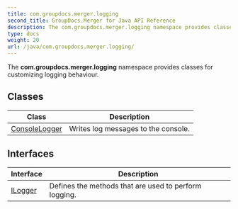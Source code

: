 ```yaml
---
title: com.groupdocs.merger.logging
second_title: GroupDocs.Merger for Java API Reference
description: The com.groupdocs.merger.logging namespace provides classes for customizing logging behaviour.
type: docs
weight: 20
url: /java/com.groupdocs.merger.logging/
---
```


The **com.groupdocs.merger.logging** namespace provides classes for customizing logging behaviour.


## Classes

| Class | Description |
| --- | --- |
| [ConsoleLogger](../com.groupdocs.merger.logging/consolelogger) | Writes log messages to the console. |

## Interfaces

| Interface | Description |
| --- | --- |
| [ILogger](../com.groupdocs.merger.logging/ilogger) | Defines the methods that are used to perform logging. |

